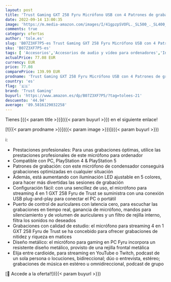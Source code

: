 ```yaml
---
layout: post
title: 'Trust Gaming GXT 258 Fyru Micrófono USB con 4 Patrones de grabación: cardioide  bidireccional  estéreo y omnidireccional  latencia Cero  LED 5 Colores  para PC  PS4 y PS5 - Negro'
date: 2022-09-14 13:00:35
image: 'https://m.media-amazon.com/images/I/41gpzpSVOFL._SL500_._SL400_.jpg'
comments: true
category: ofertas
author: 'tole.es'
slug: 'B07Z3XF7P5-es Trust Gaming GXT 258 Fyru Micrófono USB con 4 Patrones de...'
sku: 'B07Z3XF7P5-es'
tags: [ 'Accesorios','Accesorios de audio y vídeo para ordenadores','Informática','Micrófonos para informática','ps4','ps5','trust gaming','🇪🇸', ]
actualPrice: 77.08 EUR
currency: EUR
price: 77.08
comparePrice: 139.99 EUR
prodname: 'Trust Gaming GXT 258 Fyru Micrófono USB con 4 Patrones de grabación: cardioide  bidireccional  estéreo y omnidireccional  latencia Cero  LED 5 Colores  para PC  PS4 y PS5 - Negro'
country: 'es'
flag: '🇪🇸'
brand: 'Trust Gaming'
buyurl: 'https://www.amazon.es/dp/B07Z3XF7P5/?tag=tolees-21'
descuento: '44.94'
average: '89.5816129032258'
---
```


Tienes [{{< param title >}}]({{< param buyurl >}}) en el siguiente enlace!

[![{{< param prodname >}}]({{< param image >}})]({{< param buyurl >}})

ℹ️:

- Prestaciones profesionales: Para unas grabaciones óptimas, utilice las prestaciones profesionales de este micrófono para ordenador
- Compatible con PC, PlayStation 4 & PlayStation 5
- Patrones de grabación: con este micrófono de condensador conseguirá grabaciones optimizadas en cualquier situación
- Además, está aumentando con iluminación LED ajustable en 5 colores, para hacer más divertidas las sesiones de grabación
- Configuración fácil: con una sencillez de uso, el micrófono para streaming 4 en 1 GXT 258 Fyru de Trust se suministra con una conexión USB plug-and-play para conectar el PC o portátil
- Puerto de control de auriculares con latencia cero, para escuchar las grabaciones en tiempo real, ganancia de micrófono, mandos para silenciamiento y de volumen de auriculares y un filtro de rejilla interno, filtra los sonidos no deseados
- Grabaciones con calidad de estudio: el micrófono para streaming 4 en 1 GXT 258 Fyru de Trust se ha concebido para ofrecer grabaciones de nitidez y riqueza en matices
- Diseño metálico: el micrófono para gaming en PC Fyru incorpora un resistente diseño metálico, provisto de una rejilla frontal metálica
- Elija entre cardioide, para streaming en YouTube o Twitch, podcast de un sola persona o locuciones, bidireccional; dúo o entrevista, estéreo; grabaciones de música en estéreo u omnidireccional, podcast de grupo

[🛒 Accede a la oferta!!]({{< param buyurl >}})
